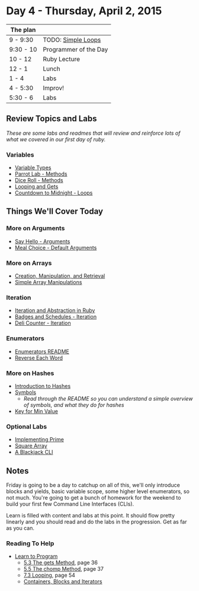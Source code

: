 # Day 4 - Thursday, April 2, 2015

The plan        |      |
----------------|-------
9 - 9:30        | TODO: [Simple Loops](http://learn.flatironschool.com/lessons/3836)
9:30 - 10       | Programmer of the Day
10 - 12         | Ruby Lecture
12 - 1          | Lunch
1 - 4           | Labs
4 - 5:30        | Improv!
5:30 - 6        | Labs

## Review Topics and Labs

_These are some labs and readmes that will review and reinforce lots of what we covered in our first day of ruby._

### Variables

* [Variable Types](http://learn.flatironschool.com/lessons/3841)
* [Parrot Lab - Methods](http://learn.flatironschool.com/lessons/3317)
* [Dice Roll - Methods](http://learn.flatironschool.com/lessons/3320)
* [Looping and Gets](http://learn.flatironschool.com/lessons/3339)
* [Countdown to Midnight - Loops](http://learn.flatironschool.com/lessons/3340)

## Things We'll Cover Today

### More on Arguments
  * [Say Hello - Arguments](http://learn.flatironschool.com/lessons/3318)
  * [Meal Choice - Default Arguments](http://learn.flatironschool.com/lessons/3319)

### More on Arrays
  * [Creation, Manipulation, and Retrieval](http://learn.flatironschool.com/lessons/3345)
  * [Simple Array Manipulations](http://learn.flatironschool.com/lessons/3352)

### Iteration
  * [Iteration and Abstraction in Ruby](http://learn.flatironschool.com/lessons/3347)
  * [Badges and Schedules - Iteration](http://learn.flatironschool.com/lessons/3353)
  * [Deli Counter - Iteration](http://learn.flatironschool.com/lessons/3354)

### Enumerators

  * [Enumerators README](http://learn.flatironschool.com/lessons/3842)
  * [Reverse Each Word](http://learn.flatironschool.com/lessons/3373)

### More on Hashes

  * [Introduction to Hashes](http://learn.flatironschool.com/lessons/3361)
  * [Symbols](http://learn.flatironschool.com/lessons/3363)
      - _Read through the README so you can understand a simple overview of symbols, and what they do for hashes_
  * [Key for Min Value](http://learn.flatironschool.com/lessons/3839)

### Optional Labs

  * [Implementing Prime](http://learn.flatironschool.com/lessons/3350)
  * [Square Array](http://learn.flatironschool.com/lessons/3348)
  * [A Blackjack CLI](http://learn.flatironschool.com/lessons/3342)

## Notes

Friday is going to be a day to catchup on all of this, we'll only introduce blocks and yields, basic variable scope, some higher level enumerators, so not much. You're going to get a bunch of homework for the weekend to build your first few Command Line Interfaces (CLIs).

Learn is filled with content and labs at this point. It should flow pretty linearly and you should read and do the labs in the progression. Get as far as you can.

### Reading To Help

* [Learn to Program](http://books.flatironschool.com/books/43)
  * [5.3 The gets Method](http://books.flatironschool.com/books/43?page=36), page 36
  * [5.5 The chomp Method](http://books.flatironschool.com/books/43?page=37), page 37
  * [7.3 Looping](http://books.flatironschool.com/books/43?page=54), page 54
  * [Containers, Blocks and Iterators](http://books.flatironschool.com/books/11?page=61)

